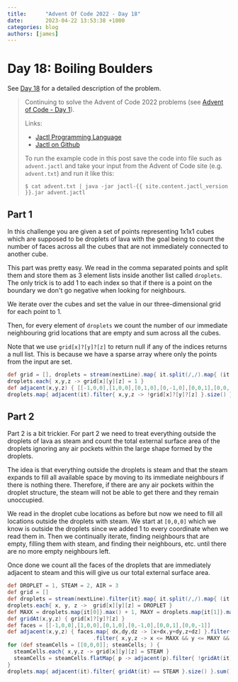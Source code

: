 ```yaml
---
title:      "Advent Of Code 2022 - Day 18"
date:       2023-04-22 13:53:38 +1000
categories: blog
authors: [james]
---
```


# Day 18: Boiling Boulders

See [Day 18](https://adventofcode.com/2022/day/18) for a detailed description of the problem.

<!--truncate-->

> Continuing to solve the Advent of Code 2022 problems
> (see [Advent of Code - Day 1](2023-04-06-advent-of-code-2022-day1.md)).
>
> Links:
> * [Jactl Programming Language](https://jactl.io)
> * [Jactl on Github](https://github.com/jaccomoc/jactl)
>
> To run the example code in this post save the code into file such as `advent.jactl` and take your input from the
> Advent of Code site (e.g. `advent.txt`) and run it like this:
> ```shell
> $ cat advent.txt | java -jar jactl-{{ site.content.jactl_version }}.jar advent.jactl 
> ```

## Part 1

In this challenge you are given a set of points representing 1x1x1 cubes which are supposed to be droplets of lava
with the goal being to count the number of faces across all the cubes that are not immediately connected to another cube.

This part was pretty easy.
We read in the comma separated points and split them and store them as 3 element lists inside another list called
`droplets`.
The only trick is to add 1 to each index so that if there is a point on the boundary we don't go negative when looking
for neighbours.

We iterate over the cubes and set the value in our three-dimensional grid for each point to 1.

Then, for every element of `droplets` we count the number of our immediate neighbouring grid locations that are empty
and sum across all the cubes.

Note that we use `grid[x]?[y]?[z]` to return null if any of the indices returns a null list.
This is because we have a sparse array where only the points from the input are set.

```groovy
def grid = [], droplets = stream(nextLine).map{ it.split(/,/).map{ (it as int)+1 } }
droplets.each{ x,y,z -> grid[x][y][z] = 1 }
def adjacent(x,y,z) { [[-1,0,0],[1,0,0],[0,1,0],[0,-1,0],[0,0,1],[0,0,-1]].map{ dx,dy,dz -> [x+dx,y+dy,z+dz] } }
droplets.map{ adjacent(it).filter{ x,y,z -> !grid[x]?[y]?[z] }.size() }.sum()
```

## Part 2

Part 2 is a bit trickier.
For part 2 we need to treat everything outside the droplets of lava as steam and count the total external surface area
of the droplets ignoring any air pockets within the large shape formed by the droplets.

The idea is that everything outside the droplets is steam and that the steam expands to fill all available space by
moving to its immediate neighbours if there is nothing there.
Therefore, if there are any air pockets within the droplet structure, the steam will not be able to get there and they
remain unoccupied.

We read in the droplet cube locations as before but now we need to fill all locations outside the droplets with steam.
We start at `[0,0,0]` which we know is outside the droplets since we added 1 to every coordinate when we read them
in.
Then we continually iterate, finding neighbours that are empty, filling them with steam, and finding their neighbours,
etc. until there are no more empty neighbours left.

Once done we count all the faces of the droplets that are immediately adjacent to steam and this will give us our
total external surface area.

```groovy
def DROPLET = 1, STEAM = 2, AIR = 3
def grid = []
def droplets = stream(nextLine).filter{it}.map{ it.split(/,/).map{ (it as int) + 1 } }
droplets.each{ x, y, z ->  grid[x][y][z] = DROPLET }
def MAXX = droplets.map{it[0]}.max() + 1, MAXY = droplets.map{it[1]}.max() + 1, MAXZ = droplets.map{it[2]}.max() + 1
def gridAt(x,y,z) { grid[x]?[y]?[z] }
def faces = [[-1,0,0],[1,0,0],[0,1,0],[0,-1,0],[0,0,1],[0,0,-1]]
def adjacent(x,y,z) { faces.map{ dx,dy,dz -> [x+dx,y+dy,z+dz] }.filter{ it.allMatch{ it >= 0 } }
                           .filter{ x,y,z -> x <= MAXX && y <= MAXY && z <= MAXZ } }
for (def steamCells = [[0,0,0]]; steamCells; ) {
  steamCells.each{ x,y,z -> grid[x][y][z] = STEAM }
  steamCells = steamCells.flatMap{ p -> adjacent(p).filter{ !gridAt(it) } }.sort().unique()
}
droplets.map{ adjacent(it).filter{ gridAt(it) == STEAM }.size() }.sum()
```
